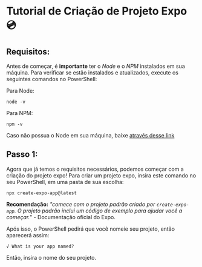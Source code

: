 # Tutorial de Criação de Projeto Expo 💿

## Requisitos:
Antes de começar, é **importante** ter o *Node* e o *NPM* instalados em sua máquina. Para verificar se estão instalados e atualizados, execute os seguintes comandos no PowerShell:

Para Node:

    node -v

Para NPM:

    npm -v

  Caso não possua o Node em sua máquina, baixe [através desse link](https://nodejs.org/en/download) 
  
## Passo 1:
Agora que já temos o requisitos necessários, podemos começar com a criação do projeto expo!
Para criar um projeto expo, insira este comando no seu PowerShell, em uma pasta de sua escolha:

    npx create-expo-app@latest

**Recomendação:** *"comece com o projeto padrão criado por `create-expo-app`. O projeto padrão inclui um código de exemplo para ajudar você a começar.*" - Documentação oficial do Expo.

Após isso, o PowerShell pedirá que você nomeie seu projeto, então aparecerá assim:

	√ What is your app named?

Então, insira o nome do seu projeto.